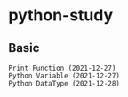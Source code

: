 # python-study
  ## Basic
    Print Function (2021-12-27)
    Python Variable (2021-12-27)
    Python DataType (2021-12-28)
